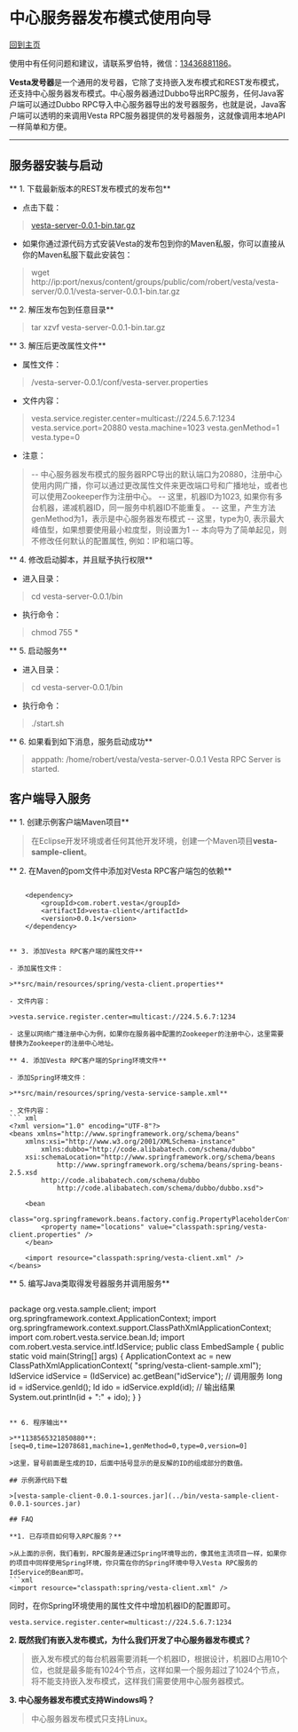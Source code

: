 # 中心服务器发布模式使用向导

[回到主页](Vesta.html)

使用中有任何问题和建议，请联系罗伯特，微信：[13436881186]()。

**Vesta发号器**是一个通用的发号器，它除了支持嵌入发布模式和REST发布模式，还支持中心服务器发布模式。中心服务器通过Dubbo导出RPC服务，任何Java客户端可以通过Dubbo RPC导入中心服务器导出的发号器服务，也就是说，Java客户端可以透明的来调用Vesta RPC服务器提供的发号器服务，这就像调用本地API一样简单和方便。

-------------------

## 服务器安装与启动

** 1. 下载最新版本的REST发布模式的发布包**

- 点击下载：

>[vesta-server-0.0.1-bin.tar.gz](../bin/vesta-server-0.0.1-bin.tar.gz)

- 如果你通过源代码方式安装Vesta的发布包到你的Maven私服，你可以直接从你的Maven私服下载此安装包：

>wget http://ip:port/nexus/content/groups/public/com/robert/vesta/vesta-server/0.0.1/vesta-server-0.0.1-bin.tar.gz

** 2. 解压发布包到任意目录**

>tar xzvf vesta-server-0.0.1-bin.tar.gz

** 3. 解压后更改属性文件**

- 属性文件：

>/vesta-server-0.0.1/conf/vesta-server.properties

- 文件内容：

>vesta.service.register.center=multicast://224.5.6.7:1234
vesta.service.port=20880
vesta.machine=1023
vesta.genMethod=1
vesta.type=0

- 注意：

>-- 中心服务器发布模式的服务器RPC导出的默认端口为20880，注册中心使用内网广播，你可以通过更改属性文件来更改端口号和广播地址，或者也可以使用Zookeeper作为注册中心。
 -- 这里，机器ID为1023, 如果你有多台机器，递减机器ID，同一服务中机器ID不能重复。
 -- 这里，产生方法genMethod为1，表示是中心服务器发布模式
 -- 这里，type为0, 表示最大峰值型，如果想要使用最小粒度型，则设置为1
 -- 本向导为了简单起见，则不修改任何默认的配置属性, 例如：IP和端口等。

** 4. 修改启动脚本，并且赋予执行权限**

- 进入目录：

>cd vesta-server-0.0.1/bin

- 执行命令：

>chmod 755 *

** 5. 启动服务**

- 进入目录：

>cd vesta-server-0.0.1/bin

- 执行命令：

>./start.sh

** 6. 如果看到如下消息，服务启动成功**

>apppath: /home/robert/vesta/vesta-server-0.0.1
Vesta RPC Server is started.

## 客户端导入服务

** 1. 创建示例客户端Maven项目**

> 在Eclipse开发环境或者任何其他开发环境，创建一个Maven项目**vesta-sample-client**。

** 2. 在Maven的pom文件中添加对Vesta RPC客户端包的依赖**

>``` xml
		<dependency>
			<groupId>com.robert.vesta</groupId>
			<artifactId>vesta-client</artifactId>
			<version>0.0.1</version>
		</dependency>
```

** 3. 添加Vesta RPC客户端的属性文件**

- 添加属性文件：

>**src/main/resources/spring/vesta-client.properties**

- 文件内容：

>vesta.service.register.center=multicast://224.5.6.7:1234

- 这里以网络广播注册中心为例，如果你在服务器中配置的Zookeeper的注册中心，这里需要替换为Zookeeper的注册中心地址。

** 4. 添加Vesta RPC客户端的Spring环境文件**

- 添加Spring环境文件：

>**src/main/resources/spring/vesta-service-sample.xml**

- 文件内容：
``` xml
<?xml version="1.0" encoding="UTF-8"?>
<beans xmlns="http://www.springframework.org/schema/beans"
	xmlns:xsi="http://www.w3.org/2001/XMLSchema-instance" 
        xmlns:dubbo="http://code.alibabatech.com/schema/dubbo"
	xsi:schemaLocation="http://www.springframework.org/schema/beans
            http://www.springframework.org/schema/beans/spring-beans-2.5.xsd
	    http://code.alibabatech.com/schema/dubbo 
            http://code.alibabatech.com/schema/dubbo/dubbo.xsd">

	<bean
		class="org.springframework.beans.factory.config.PropertyPlaceholderConfigurer">
		<property name="locations" value="classpath:spring/vesta-client.properties" />
	</bean>

	<import resource="classpath:spring/vesta-client.xml" />
</beans>
```

** 5. 编写Java类取得发号器服务并调用服务**

>``` java
package org.vesta.sample.client;
import org.springframework.context.ApplicationContext;
import org.springframework.context.support.ClassPathXmlApplicationContext;
import com.robert.vesta.service.bean.Id;
import com.robert.vesta.service.intf.IdService;
public class EmbedSample {
	public static void main(String[] args) {
		ApplicationContext ac = new ClassPathXmlApplicationContext(
				"spring/vesta-client-sample.xml");
		IdService idService = (IdService) ac.getBean("idService");
        // 调用服务
		long id = idService.genId();
		Id ido = idService.expId(id);
        // 输出结果
		System.out.println(id + ":" + ido);
	}
}
```

** 6. 程序输出**

>**1138565321850880**:[seq=0,time=12078681,machine=1,genMethod=0,type=0,version=0]

>这里，冒号前面是生成的ID，后面中括号显示的是反解的ID的组成部分的数值。

## 示例源代码下载

>[vesta-sample-client-0.0.1-sources.jar](../bin/vesta-sample-client-0.0.1-sources.jar)

## FAQ

**1. 已存项目如何导入RPC服务？**

>从上面的示例，我们看到，RPC服务是通过Spring环境导出的，像其他主流项目一样，如果你的项目中同样使用Spring环境，你只需在你的Spring环境中导入Vesta RPC服务的IdService的Bean即可。
```xml
<import resource="classpath:spring/vesta-client.xml" />
```
同时，在你Spring环境使用的属性文件中增加机器ID的配置即可。
```properties
vesta.service.register.center=multicast://224.5.6.7:1234
```

**2. 既然我们有嵌入发布模式，为什么我们开发了中心服务器发布模式？**

> 嵌入发布模式的每台机器需要消耗一个机器ID，根据设计，机器ID占用10个位，也就是最多能有1024个节点，这样如果一个服务超过了1024个节点，将不能支持嵌入发布模式，这样我们需要使用中心服务器模式。

**3. 中心服务器发布模式支持Windows吗？**

> 中心服务器发布模式只支持Linux。

